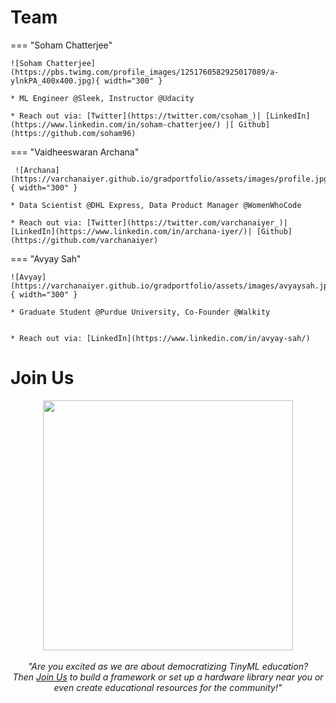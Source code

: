 # Team


=== "Soham Chatterjee"

    ![Soham Chatterjee](https://pbs.twimg.com/profile_images/1251760582925017089/a-ylnkPA_400x400.jpg){ width="300" }

    * ML Engineer @Sleek, Instructor @Udacity

    * Reach out via: [Twitter](https://twitter.com/csoham_)| [LinkedIn](https://www.linkedin.com/in/soham-chatterjee/) |[ Github](https://github.com/soham96)

=== "Vaidheeswaran Archana"

     ![Archana](https://varchanaiyer.github.io/gradportfolio/assets/images/profile.jpg){ width="300" }

    * Data Scientist @DHL Express, Data Product Manager @WomenWhoCode

    * Reach out via: [Twitter](https://twitter.com/varchanaiyer_)| [LinkedIn](https://www.linkedin.com/in/archana-iyer/)| [Github](https://github.com/varchanaiyer)

=== "Avyay Sah"

    ![Avyay](https://varchanaiyer.github.io/gradportfolio/assets/images/avyaysah.jpeg){ width="300" }

    * Graduate Student @Purdue University, Co-Founder @Walkity


    * Reach out via: [LinkedIn](https://www.linkedin.com/in/avyay-sah/)

# **Join Us**

<p align=center><i>
    <img src="https://pbs.twimg.com/media/FIhqHmHXoAoL6CM?format=jpg&name=large" width="400" height="400"/> <br />
    <br />
    "Are you excited as we are about democratizing TinyML education?<br />
    Then <a href="https://forms.gle/iFNDpnXRpQ9TYSsVA">Join Us</a> to build a framework or set up a hardware library near you or even create educational resources for the community!"<br />
    
</p></i>




